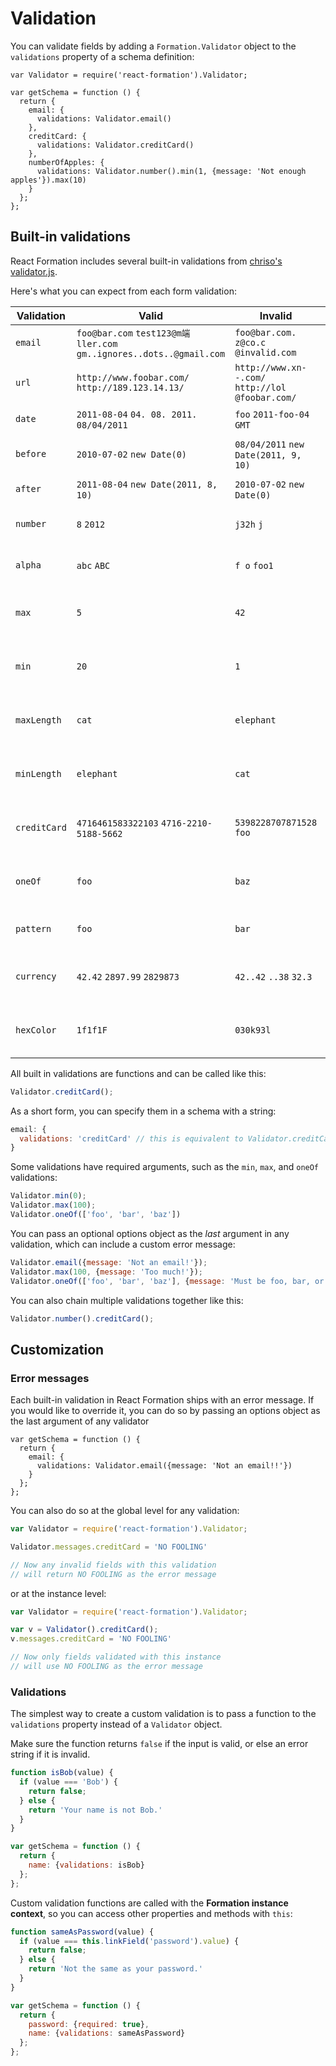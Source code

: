 # Validation

You can validate fields by adding a `Formation.Validator` object to the `validations` property of a schema definition:

```jsx{6,9,12}
var Validator = require('react-formation').Validator;

var getSchema = function () {
  return {
    email: {
      validations: Validator.email()
    },
    creditCard: {
      validations: Validator.creditCard()
    },
    numberOfApples: {
      validations: Validator.number().min(1, {message: 'Not enough apples'}).max(10)
    }
  };
};
```

## Built-in validations

React Formation includes several built-in validations from [chriso's validator.js](http://github.com/chriso/validator.js).

Here's what you can expect from each form validation:

<div class="validationTable">

Validation | Valid | Invalid | Description
-----------|-------|---------|-------------
`email`|`foo@bar.com` `test123@m端ller.com` `gm..ignores..dots..@gmail.com`|`foo@bar.com.` `z@co.c` `@invalid.com`|Checks if valid email
`url`|`http://www.foobar.com/` `http://189.123.14.13/`|`http://www.xn--.com/` `http://lol @foobar.com/`|Check if valid URL
`date`|`2011-08-04` `04. 08. 2011.` `08/04/2011`|`foo` `2011-foo-04` `GMT`|Check if valid date
`before`|`2010-07-02` `new Date(0)`|`08/04/2011` `new Date(2011, 9, 10)`|Check if date is before
`after`|`2011-08-04` `new Date(2011, 8, 10)`|`2010-07-02` `new Date(0)`|Check if date is after
`number`|`8` `2012`|`j32h` `j`|Checks if valid number
`alpha`|`abc` `ABC`|`f o` `foo1`|Check if string is only letters
`max`|`5`|`42`|Check if number is below a given max
`min`|`20`|`1`|Check if number is above a given min
`maxLength`|`cat`|`elephant`|Check if string length is below a given max
`minLength`|`elephant`|`cat`|Check if string length is above a given min
`creditCard`|`4716461583322103` `4716-2210-5188-5662`|`5398228707871528` `foo`|Check is credit card number is valid
`oneOf`|`foo`|`baz`|Check if string matches a given string
`pattern`|`foo`|`bar`|Check if string matches
`currency`|`42.42` `2897.99` `2829873`|`42..42` `..38` `32.3`|Check if valid currency value
`hexColor`|`1f1f1F`|`030k93l`|Check if valid hexadecimal color value

</div>


All built in validations are functions and can be called like this:

```jsx
Validator.creditCard();
```

As a short form, you can specify them in a schema with a string:

```jsx
email: {
  validations: 'creditCard' // this is equivalent to Validator.creditCard();
}
```

Some validations have required arguments, such as the `min`, `max`, and `oneOf` validations:

```jsx
Validator.min(0);
Validator.max(100);
Validator.oneOf(['foo', 'bar', 'baz'])
```

You can pass an optional options object as the *last* argument in any validation, which can include a custom error message:

```jsx
Validator.email({message: 'Not an email!'});
Validator.max(100, {message: 'Too much!'});
Validator.oneOf(['foo', 'bar', 'baz'], {message: 'Must be foo, bar, or baz'});
```

You can also chain multiple validations together like this:

```jsx
Validator.number().creditCard();
```

## Customization

### Error messages

Each built-in validation in React Formation ships with an error message. If you would like to override it, you can do so by passing an options object as the last argument of any validator

```jsx{5-7}
var getSchema = function () {
  return {
    email: {
      validations: Validator.email({message: 'Not an email!!'})
    }
  };
};
```


You can also do so at the global level for any validation:

```jsx
var Validator = require('react-formation').Validator;

Validator.messages.creditCard = 'NO FOOLING'

// Now any invalid fields with this validation
// will return NO FOOLING as the error message
```

or at the instance level:

```jsx
var Validator = require('react-formation').Validator;

var v = Validator().creditCard();
v.messages.creditCard = 'NO FOOLING'

// Now only fields validated with this instance
// will use NO FOOLING as the error message
```

### Validations

The simplest way to create a custom validation is to pass a function to the `validations` property instead of a `Validator` object.

Make sure the function returns `false` if the input is valid, or else an error string if it is invalid.

```jsx
function isBob(value) {
  if (value === 'Bob') {
    return false;
  } else {
    return 'Your name is not Bob.'
  }
}

var getSchema = function () {
  return {
    name: {validations: isBob}
  };
};
```

Custom validation functions are called with the **Formation instance context**, so you can access other properties and methods with `this`:

```jsx
function sameAsPassword(value) {
  if (value === this.linkField('password').value) {
    return false;
  } else {
    return 'Not the same as your password.'
  }
}

var getSchema = function () {
  return {
    password: {required: true},
    name: {validations: sameAsPassword}
  };
};
```


